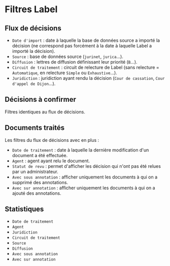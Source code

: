 # Filtres Label

## Flux de décisions

- `Date d'import` : date à laquelle la base de données source a importé la décision (ne correspond pas forcément à la date à laquelle Label a importé la décision).
- `Source` : base de données source (`jurinet`, `jurica`...).
- `Diffusion` : lettres de diffusion définissant leur priorité (`B`...).
- `Circuit de traitement` : circuit de relecture de Label (sans relecture = `Automatique`, en relecture `Simple` ou `Exhaustive`...).
- `Juridiction` : juridiction ayant rendu la décision (`Cour de cassation`, `Cour d'appel de Dijon`...).

## Décisions à confirmer

Filtres identiques au flux de décisions.

## Documents traités

Les filtres du flux de décisions avec en plus :

- `Date de traitement` : date à laquelle la dernière modification d'un document a été effectuée.
- `Agent` : agent ayant relu le document.
- `Statut de revu` : permet d'afficher les décision qui n'ont pas été relues par un administrateur.
- `Avec sous annotation` : afficher uniquement les documents à qui on a supprimé des annotations.
- `Avec sur annotation` : afficher uniquement les documents à qui on a ajouté des annotations.

## Statistiques

- `Date de traitement`
- `Agent`
- `Juridiction`
- `Circuit de traitement`
- `Source`
- `Diffusion`
- `Avec sous annotation`
- `Avec sur annotation`
